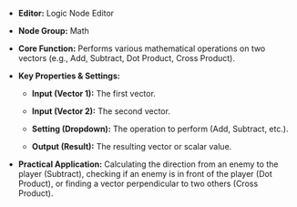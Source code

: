 - **Editor:** Logic Node Editor
    
- **Node Group:** Math
    
- **Core Function:** Performs various mathematical operations on two vectors (e.g., Add, Subtract, Dot Product, Cross Product).
    
- **Key Properties & Settings:**
    
    - **Input (Vector 1):** The first vector.
        
    - **Input (Vector 2):** The second vector.
        
    - **Setting (Dropdown):** The operation to perform (Add, Subtract, etc.).
        
    - **Output (Result):** The resulting vector or scalar value.
        
- **Practical Application:** Calculating the direction from an enemy to the player (Subtract), checking if an enemy is in front of the player (Dot Product), or finding a vector perpendicular to two others (Cross Product).